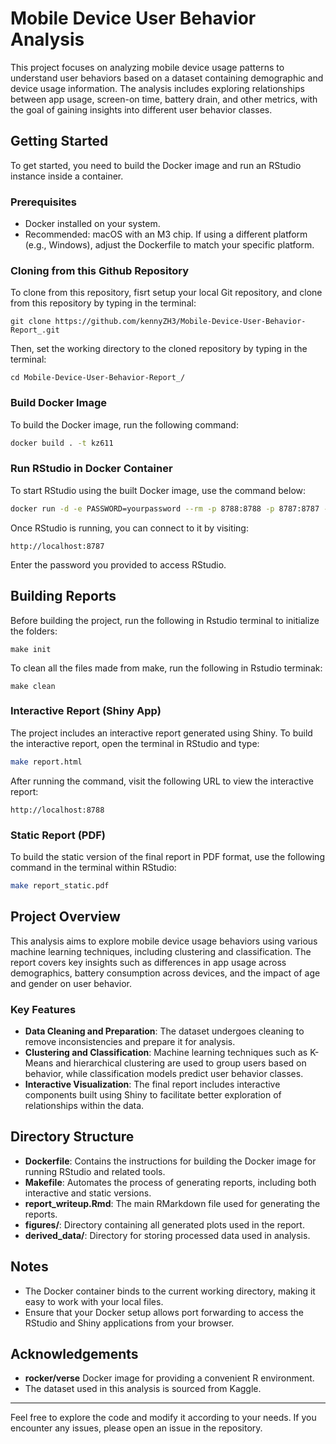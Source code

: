 # Mobile Device User Behavior Analysis

This project focuses on analyzing mobile device usage patterns to understand user behaviors based on a dataset containing demographic and device usage information. The analysis includes exploring relationships between app usage, screen-on time, battery drain, and other metrics, with the goal of gaining insights into different user behavior classes.

## Getting Started

To get started, you need to build the Docker image and run an RStudio instance inside a container.

### Prerequisites

- Docker installed on your system.
- Recommended: macOS with an M3 chip. If using a different platform (e.g., Windows), adjust the Dockerfile to match your specific platform.

### Cloning from this Github Repository 

To clone from this repository, fisrt setup your local Git repository, and clone from this repository by typing in the terminal: 

```
git clone https://github.com/kennyZH3/Mobile-Device-User-Behavior-Report_.git
```

Then, set the working directory to the cloned repository by typing in the terminal:

```
cd Mobile-Device-User-Behavior-Report_/
```

### Build Docker Image

To build the Docker image, run the following command:

```sh
docker build . -t kz611
```

### Run RStudio in Docker Container

To start RStudio using the built Docker image, use the command below:

```sh
docker run -d -e PASSWORD=yourpassword --rm -p 8788:8788 -p 8787:8787 -v $(pwd):/home/rstudio -t kz611
```

Once RStudio is running, you can connect to it by visiting:

```
http://localhost:8787
```

Enter the password you provided to access RStudio.

## Building Reports

Before building the project, run the following in Rstudio terminal to initialize the folders:

```
make init
```

To clean all the files made from make, run the following in Rstudio terminak:

```
make clean
```

### Interactive Report (Shiny App)

The project includes an interactive report generated using Shiny. To build the interactive report, open the terminal in RStudio and type:

```sh
make report.html
```

After running the command, visit the following URL to view the interactive report:

```
http://localhost:8788
```

### Static Report (PDF)

To build the static version of the final report in PDF format, use the following command in the terminal within RStudio:

```sh
make report_static.pdf
```

## Project Overview

This analysis aims to explore mobile device usage behaviors using various machine learning techniques, including clustering and classification. The report covers key insights such as differences in app usage across demographics, battery consumption across devices, and the impact of age and gender on user behavior.

### Key Features

- **Data Cleaning and Preparation**: The dataset undergoes cleaning to remove inconsistencies and prepare it for analysis.
- **Clustering and Classification**: Machine learning techniques such as K-Means and hierarchical clustering are used to group users based on behavior, while classification models predict user behavior classes.
- **Interactive Visualization**: The final report includes interactive components built using Shiny to facilitate better exploration of relationships within the data.

## Directory Structure

- **Dockerfile**: Contains the instructions for building the Docker image for running RStudio and related tools.
- **Makefile**: Automates the process of generating reports, including both interactive and static versions.
- **report_writeup.Rmd**: The main RMarkdown file used for generating the reports.
- **figures/**: Directory containing all generated plots used in the report.
- **derived_data/**: Directory for storing processed data used in analysis.

## Notes

- The Docker container binds to the current working directory, making it easy to work with your local files.
- Ensure that your Docker setup allows port forwarding to access the RStudio and Shiny applications from your browser.


## Acknowledgements

- **rocker/verse** Docker image for providing a convenient R environment.
- The dataset used in this analysis is sourced from Kaggle.

---
Feel free to explore the code and modify it according to your needs. If you encounter any issues, please open an issue in the repository.
